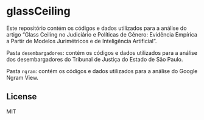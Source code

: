 
<!-- README.md is generated from README.Rmd. Please edit that file -->

# glassCeiling

<!-- badges: start -->
<!-- badges: end -->

Este repositório contém os códigos e dados utilizados para a análise do
artigo “Glass Ceiling no Judiciário e Políticas de Gênero: Evidência
Empírica a Partir de Modelos Jurimétricos e de Inteligência Artificial”.

Pasta `desembargadores`: contém os códigos e dados utilizados para a
análise dos desembargadores do Tribunal de Justiça do Estado de São
Paulo.

Pasta `ngram`: contém os códigos e dados utilizados para a análise do
Google Ngram View.

## License

MIT
